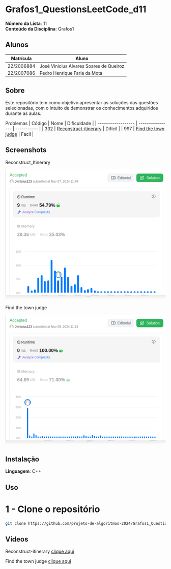 # Grafos1_QuestionsLeetCode_d11

**Número da Lista**: 11<br>
**Conteúdo da Disciplina**: Grafos1<br>

## Alunos
|Matrícula | Aluno |
| -- | -- |
| 22/2006884  |  José Vinicius Alvares Soares de Queiroz |
| 22/2007086  |  Pedro Henrique Faria da Mota |

## Sobre 
Este repositório tem como objetivo apresentar as soluções das questões selecionadas, com o intuito de demonstrar os conhecimentos adquiridos durante as aulas.

Problemas
| Código | Nome | Dificuldade |
| ------------------ | ---------------- | ----------- |
| 332 | [Reconstruct-itinerary](https://leetcode.com/problems/reconstruct-itinerary/description/) | Difícil |
| 997 | [Find the town judge](https://leetcode.com/problems/find-the-town-judge/description/) | Facil |


## Screenshots
Reconstruct_Itinerary
<div align="center"><img src="/332.Reconstruct-Itinerary/Reconstruct_itinerary.png" height=auto width=auto></div>

Find the town judge
<div align="center"><img src="/997.Find_the_town_judge/Find_the_town_judge.png" height=auto width=auto></div>

## Instalação 
**Linguagem**: C++<br>

## Uso 
# 1 - Clone o repositório
```bash
git clone https://github.com/projeto-de-algoritmos-2024/Grafos1_QuestionsBe.git
```

## Videos 
Reconstruct-itinerary
[clique aqui](https://www.youtube.com/watch?v=3qh1l7i9GAg)


Find the town judge
[clique aqui](https://www.youtube.com/watch?v=bZ4dyG1g3Eg)







